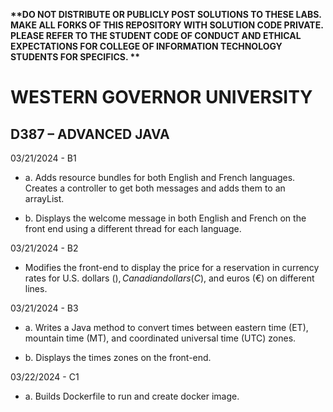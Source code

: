 <strong> **DO NOT DISTRIBUTE OR PUBLICLY POST SOLUTIONS TO THESE LABS. MAKE ALL FORKS OF THIS REPOSITORY WITH SOLUTION CODE PRIVATE. PLEASE REFER TO THE STUDENT CODE OF CONDUCT AND ETHICAL EXPECTATIONS FOR COLLEGE OF INFORMATION TECHNOLOGY STUDENTS FOR SPECIFICS. ** </strong>

# WESTERN GOVERNOR UNIVERSITY 
## D387 – ADVANCED JAVA

03/21/2024 - B1

- a. Adds resource bundles for both English and French languages. Creates a controller to get both messages and adds them to an arrayList.

- b. Displays the welcome message in both English and French on the front end using a different thread for each language.

03/21/2024 - B2

- Modifies the front-end to display the price for a reservation in currency rates for U.S. dollars ($), Canadian dollars (C$), and euros (€) on different lines.

03/21/2024 - B3

- a. Writes a Java method to convert times between eastern time (ET), mountain time (MT), and coordinated universal time (UTC) zones.

- b. Displays the times zones on the front-end.

03/22/2024 - C1

- a. Builds Dockerfile to run and create docker image.